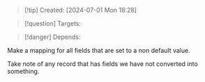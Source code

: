 
>[!tip] Created: [2024-07-01 Mon 18:28]

>[!question] Targets: 

>[!danger] Depends: 

Make a mapping for all fields that are set to a non default value.

Take note of any record that has fields we have not converted into something.


